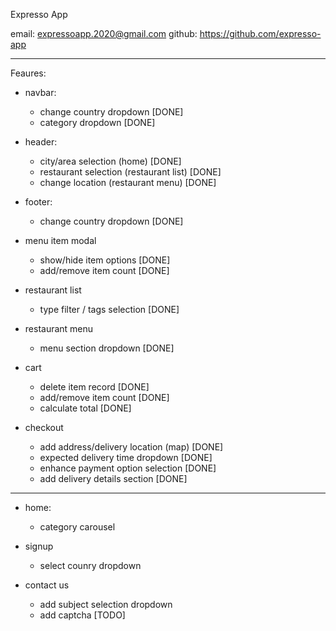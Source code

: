 Expresso App


email: expressoapp.2020@gmail.com
github: https://github.com/expresso-app

----------------------------------------------------

Feaures:

- navbar:
    - change country dropdown [DONE]
    - category dropdown [DONE]

- header:
    - city/area selection (home) [DONE]
    - restaurant selection (restaurant list) [DONE]
    - change location (restaurant menu) [DONE]

- footer:
    - change country dropdown [DONE]

- menu item modal
    - show/hide item options [DONE]
    - add/remove item count [DONE]

- restaurant list
    - type filter / tags selection  [DONE]

- restaurant menu
    - menu section dropdown   [DONE]

- cart
    - delete item record [DONE]
    - add/remove item count [DONE]
    - calculate total [DONE]

- checkout
    - add address/delivery location (map) [DONE]
    - expected delivery time dropdown   [DONE]
    - enhance payment option selection [DONE] 
    - add delivery details section    [DONE]

----------------------------------------------------------------------------------


- home:
    - category carousel 

- signup
    - select counry dropdown

- contact us
    - add subject selection dropdown
    - add captcha [TODO]



